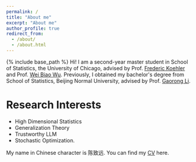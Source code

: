 ```yaml
---
permalink: /
title: "About me"
excerpt: "About me"
author_profile: true
redirect_from: 
  - /about/
  - /about.html
---
```

{% include base_path %}
Hi! I am a second-year master student in School of Statistics, the University of Chicago, advised by Prof. [Frederic Koehler](https://frkoehle.github.io/) and Prof. [Wei Biao Wu](https://www.stat.uchicago.edu/~wbwu/). Previously, I obtained my bachelor's degree from School of Statistics, Beijing Normal University, advised by Prof. [Gaorong Li](https://scholar.google.com/citations?user=cakQLOsAAAAJ&hl=zh-CN). 

Research Interests 
======
* High Dimensional Statistics
* Generalization Theory
* Trustworthy LLM
* Stochastic Optimization.

My name in Chinese character is 陈致远. You can find my [CV](../assets/CV.pdf) here.
